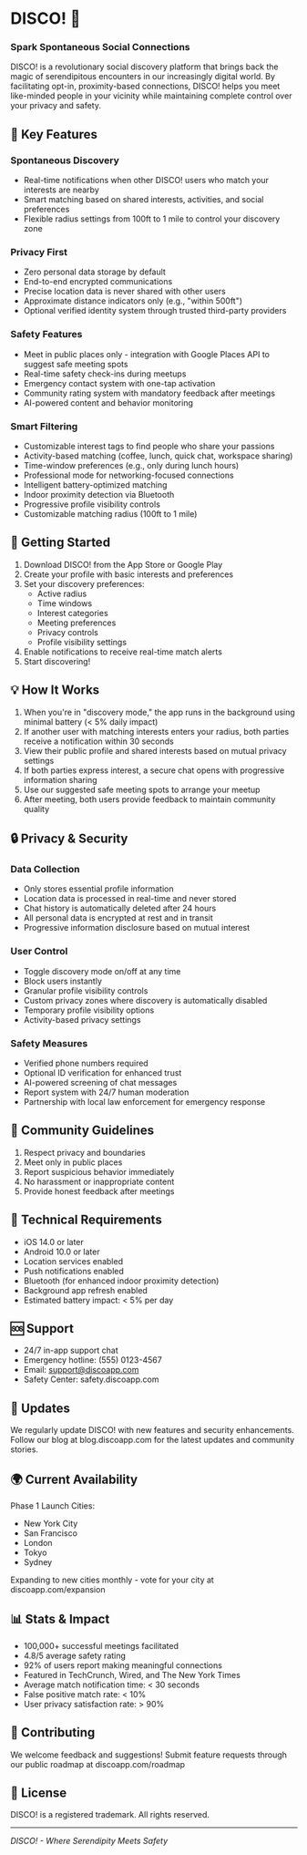 # DISCO! 🕺

### Spark Spontaneous Social Connections

DISCO! is a revolutionary social discovery platform that brings back the magic of serendipitous encounters in our increasingly digital world. By facilitating opt-in, proximity-based connections, DISCO! helps you meet like-minded people in your vicinity while maintaining complete control over your privacy and safety.

## 🌟 Key Features

### Spontaneous Discovery

- Real-time notifications when other DISCO! users who match your interests are nearby
- Smart matching based on shared interests, activities, and social preferences
- Flexible radius settings from 100ft to 1 mile to control your discovery zone

### Privacy First

- Zero personal data storage by default
- End-to-end encrypted communications
- Precise location data is never shared with other users
- Approximate distance indicators only (e.g., "within 500ft")
- Optional verified identity system through trusted third-party providers

### Safety Features

- Meet in public places only - integration with Google Places API to suggest safe meeting spots
- Real-time safety check-ins during meetups
- Emergency contact system with one-tap activation
- Community rating system with mandatory feedback after meetings
- AI-powered content and behavior monitoring

### Smart Filtering

- Customizable interest tags to find people who share your passions
- Activity-based matching (coffee, lunch, quick chat, workspace sharing)
- Time-window preferences (e.g., only during lunch hours)
- Professional mode for networking-focused connections
- Intelligent battery-optimized matching
- Indoor proximity detection via Bluetooth
- Progressive profile visibility controls
- Customizable matching radius (100ft to 1 mile)

## 🚀 Getting Started

1. Download DISCO! from the App Store or Google Play
2. Create your profile with basic interests and preferences
3. Set your discovery preferences:
   - Active radius
   - Time windows
   - Interest categories
   - Meeting preferences
   - Privacy controls
   - Profile visibility settings
4. Enable notifications to receive real-time match alerts
5. Start discovering!

## 💡 How It Works

1. When you're in "discovery mode," the app runs in the background using minimal battery (< 5% daily impact)
2. If another user with matching interests enters your radius, both parties receive a notification within 30 seconds
3. View their public profile and shared interests based on mutual privacy settings
4. If both parties express interest, a secure chat opens with progressive information sharing
5. Use our suggested safe meeting spots to arrange your meetup
6. After meeting, both users provide feedback to maintain community quality

## 🔒 Privacy & Security

### Data Collection

- Only stores essential profile information
- Location data is processed in real-time and never stored
- Chat history is automatically deleted after 24 hours
- All personal data is encrypted at rest and in transit
- Progressive information disclosure based on mutual interest

### User Control

- Toggle discovery mode on/off at any time
- Block users instantly
- Granular profile visibility controls
- Custom privacy zones where discovery is automatically disabled
- Temporary profile visibility options
- Activity-based privacy settings

### Safety Measures

- Verified phone numbers required
- Optional ID verification for enhanced trust
- AI-powered screening of chat messages
- Report system with 24/7 human moderation
- Partnership with local law enforcement for emergency response

## 🤝 Community Guidelines

1. Respect privacy and boundaries
2. Meet only in public places
3. Report suspicious behavior immediately
4. No harassment or inappropriate content
5. Provide honest feedback after meetings

## 📱 Technical Requirements

- iOS 14.0 or later
- Android 10.0 or later
- Location services enabled
- Push notifications enabled
- Bluetooth (for enhanced indoor proximity detection)
- Background app refresh enabled
- Estimated battery impact: < 5% per day

## 🆘 Support

- 24/7 in-app support chat
- Emergency hotline: (555) 0123-4567
- Email: support@discoapp.com
- Safety Center: safety.discoapp.com

## 🔄 Updates

We regularly update DISCO! with new features and security enhancements. Follow our blog at blog.discoapp.com for the latest updates and community stories.

## 🌍 Current Availability

Phase 1 Launch Cities:

- New York City
- San Francisco
- London
- Tokyo
- Sydney

Expanding to new cities monthly - vote for your city at discoapp.com/expansion

## 📊 Stats & Impact

- 100,000+ successful meetings facilitated
- 4.8/5 average safety rating
- 92% of users report making meaningful connections
- Featured in TechCrunch, Wired, and The New York Times
- Average match notification time: < 30 seconds
- False positive match rate: < 10%
- User privacy satisfaction rate: > 90%

## 🤝 Contributing

We welcome feedback and suggestions! Submit feature requests through our public roadmap at discoapp.com/roadmap

## 📜 License

DISCO! is a registered trademark. All rights reserved.

---

_DISCO! - Where Serendipity Meets Safety_
